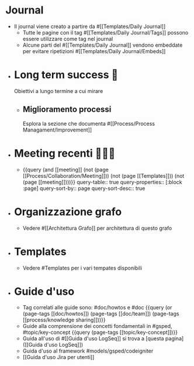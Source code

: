 # Journal
- Il journal viene creato a partire da #[[Templates/Daily Journal]]
	- Tutte le pagine con il tag #[[Templates/Daily Journal/Tags]] possono essere utilizzare come tag nel journal
	- Alcune parti del #[[Templates/Daily Journal]] vendono embeddate per evitare ripetizioni #[[Templates/Daily Journal/Embeds]]
- # Long term success 🎯
  Obiettivi a lungo termine a cui mirare
	- ## Miglioramento processi
	  Esplora la sezione che documenta #[[Process/Process Managament/Improvement]]
- # Meeting recenti 🧑‍🤝‍🧑
	- {{query (and [[meeting]] (not (page [[Process/Collaboration/Meeting]])) (not (page [[Templates]])) (not (page [[meeting]])))}}
	  query-table:: true
	  query-properties:: [:block :page]
	  query-sort-by:: page
	  query-sort-desc:: true
- # Organizzazione grafo
	- Vedere #[[Architettura Grafo]] per architettura di questo grafo
- # Templates
	- Vedere #Templates per i vari tempates disponibili
- # Guide d'uso
	- Tag correlati alle guide sono: #doc/howtos e #doc
	  {{query (or (page-tags [[doc/howtos]]) (page-tags [[doc/team]]) (page-tags [[process/knowledge sharing]]))}}
	- Guide alla comprensione dei concetti fondamentali in #gsped, #topic/key-concept
	  {{query (page-tags [[topic/key-concept]])}}
	- Guida all'uso di #[[Guida d'uso LogSeq]] si trova a [questa pagina]([[Guida d'uso LogSeq]])
	- Guida d'uso al framework #models/gsped/codeigniter
	- [[Guida d'uso Jira per utenti]]